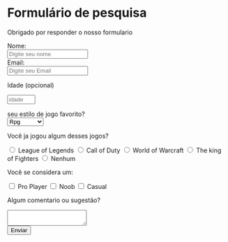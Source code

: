 <!DOCTYPE html>
<html>
  <meta name="viewport" content="width=device-width, initial-scale=1">
  <head><link rel="preconnect" href="https://fonts.gstatic.com">
<link href="https://fonts.googleapis.com/css2?family=Raleway&family=Rancho&display=swap" rel="stylesheet"><meta name="viewport" content="width=device-width, initial-scale=1.0"></head>
<link href="formulario.css" rel="stylesheet"> 
<main>
   
   
  
   <div class="container">  <title>Formulário de pesquisa</title>
    
    
  <body>
    <h1 class="title-top" id="title">Formulário de pesquisa</h1>
    <p class="p1"  id="description">Obrigado por responder o nosso formulario</p>
    <div class="completo">
     <form id="survey-form">
         <div class="row">
            <div class="form-group">
       <label class="form-group " for="name" 
              id="name-label">
         Nome:</label>
         </div>
         <div class="inputName">
       <input 
              id="name" 
              type="text"
              required 
           placeholder="Digite seu nome">
       </div>
    </div>
    <div class="row">
      <div class="label2">
       <label 
              for="email" 
              id="email-label">
         Email: </label>
        </div>
        <div class="imputEmail">
    <input 
           id="email" 
           type="email" 
           required
           placeholder="Digite seu Email">
        </div>
    </div>
       
   <div class="row">
           <div class="label3">
     
   <label 
               for="number" 
               id="number-label"> 
          Idade<span> (opcional) </span></label>
          </div>
          <div class="inputIdade">
       
   <input 
             id="number" 
             type="number"
             min=18 max=100
             required
           placeholder="idade">
       </div>
       </div>
       
   <div class="row">
       <div class="label4">
      
   <label 
                for="dropdown"> 
            </label>
         <div class="estilo"> seu estilo de jogo favorito?</div>
         </div>
         <div class="selecao">
        <select 
                id="dropdown"
                name="cores"
                >
          <option 
                  value="rpg">
            Rpg</option>
          <option 
                  value="tiro">
            Tiro</option>
          <option
                  value="estratégia">
            Estratégia</option>
          <option 
                  value="moba">
            Moba</option>
          <option 
                  value="luta">
            Luta</option>
          </select>
          </div>
        
   <div>
         <p class="estilo">Você ja jogou algum desses jogos? </p>
           <label>
            <input class="centro"
                   id="lol" 
                   value="lol" 
                   type="radio" 
                   name="lol-cod-wow-kof-nda">
             League of Legends</label>
          
   <label>
            <input class="centro"
                   id="cod" 
                   value="cod" 
                   type="radio" 
                   name="lol-cod-wow-kof-nda">
            Call of Duty</label>
         
         
   <label>
            <input class="centro"
                   id="wow" 
                   value="wow" 
                   type="radio" 
                   name="lol-cod-wow-kof-nda">
            World of Warcraft</label>
         
   <label>
            <input class="centro"
                   id="kof" 
                   value="kof" 
                   type="radio" 
                   name="lol-cod-wow-kof-nda">
           The king of Fighters</label>
         
   <label>
            <input 
                   class="centro"
                   id="nda" 
                   value="nda" 
                   type="radio"
                   name="lol-cod-wow-kof-nda">
           Nenhum</label>
         </div>
       <div>
        <p class="estilo">
           Você se considera um: </p>
         <label>
           <input class="centro"
                  id="pro" 
                  value="pro" 
                  type="checkbox" 
                  name="pro-noob-casual">
           Pro Player</label>
         
   <label>
   <input class="centro"
                  id="noob" 
                  value="noob" 
                  type="checkbox"
                  name="pro-noob-casual">
                   Noob</label>
         <label>
         <input class="centro"
                  id="casual" 
                  value="casual" 
                  type="checkbox"
                  name="pro-noob-casual">
                   Casual</label>
       </div>
    <div>
      <p class="estilo">Algum comentario ou sugestão?</p>
       <textarea 
        id="comentarios"
        class="input-textarea"
        name="comment"
        placeholder="Coloque seu cometario aqui...">
  </textarea>
    </div>
    <div>
      <button class="yellow-with-darkyellow"
              type="submit" 
              id="submit">
        Enviar
      </button>
    </div>
           
   </form>
       
       
 
      
  </body>
      
  </main>
</html>
